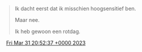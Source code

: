 > Ik dacht eerst dat ik misschien hoogsensitief ben\.  
>   
> Maar nee\.  
>   
> Ik heb gewoon een rotdag\.

<img src="../../media/tweet.ico" width="12" /> [Fri Mar 31 20:52:37 +0000 2023](https://twitter.com/DromerDenker/status/1641906365554737156)